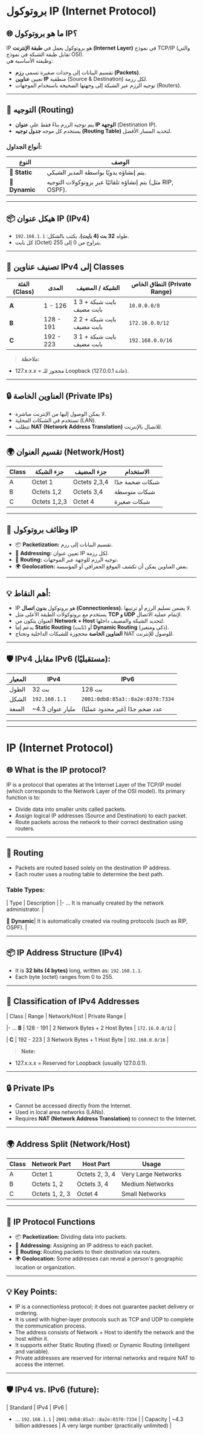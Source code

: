 # بروتوكول IP (Internet Protocol)

## 🌐 ما هو بروتوكول IP؟
IP هو بروتوكول يعمل في **طبقة الإنترنت (Internet Layer)** في نموذج TCP/IP (والتي تقابل طبقة الشبكة في نموذج OSI).  
وظيفته الأساسية هي:
- تقسيم البيانات إلى وحدات صغيرة تسمى **رزم (Packets)**.
- تعيين **عناوين IP** منطقية (Source & Destination) لكل رزمة.
- توجيه الرزم عبر الشبكة إلى وجهتها الصحيحة باستخدام الموجهات (Routers).

---

## 🚦 التوجيه (Routing)
- يتم توجيه الرزم بناءً فقط على **عنوان IP الوجهة** (Destination IP).
- يستخدم كل موجه **جدول توجيه (Routing Table)** لتحديد المسار الأفضل.
  
### أنواع الجداول:
| النوع          | الوصف                                 |
|---------------|--------------------------------------|
| 🔧 **Static** | يتم إنشاؤه يدويًا بواسطة المدير الشبكي. |
| 🔄 **Dynamic**| يتم إنشاؤه تلقائيًا عبر بروتوكولات التوجيه (مثل RIP, OSPF). |

---

## 📦 هيكل عنوان IP (IPv4)
- طوله **32 بت (4 بايت)**، يكتب بالشكل: `192.168.1.1`.
- كل بايت (Octet) يتراوح من 0 إلى 255.

---

## 🧩 تصنيف عناوين IPv4 إلى Classes

| الفئة (Class) | المدى                | الشبكة / المضيف | النطاق الخاص (Private Range) |
|--------------|----------------------|-----------------|-----------------------------|
| **A**        | 1 - 126               | 1 بايت شبكة + 3 بايت مضيف | `10.0.0.0/8`           |
| **B**        | 128 - 191             | 2 بايت شبكة + 2 بايت مضيف | `172.16.0.0/12`        |
| **C**        | 192 - 223             | 3 بايت شبكة + 1 بايت مضيف | `192.168.0.0/16`       |

> **ملاحظة:**  
- 127.x.x.x = محجوز للـ Loopback (عادة 127.0.0.1).

---

## 🔒 العناوين الخاصة (Private IPs)
- لا يمكن الوصول إليها من الإنترنت مباشرة.
- تستخدم في الشبكات المحلية (LAN).
- تتطلب **NAT (Network Address Translation)** للاتصال بالإنترنت.

---

## 🌍 تقسيم العنوان (Network/Host)

| Class | جزء الشبكة | جزء المضيف | الاستخدام |
|-------|------------|-----------|-----------|
| A     | Octet 1    | Octets 2,3,4 | شبكات ضخمة جدًا |
| B     | Octets 1,2 | Octets 3,4   | شبكات متوسطة |
| C     | Octets 1,2,3 | Octet 4 | شبكات صغيرة |

---

## 🎯 وظائف بروتوكول IP

- 📦 **Packetization:** تقسيم البيانات إلى رزم.
- 🔢 **Addressing:** تعيين عنوان IP لكل رزمة.
- 🚦 **Routing:** توجيه الرزم للوجهة عبر الموجهات.
- 🌍 **Geolocation:** بعض العناوين يمكن أن تكشف الموقع الجغرافي أو المؤسسة.

---

## 💡 أهم النقاط:
- IP هو بروتوكول **بدون اتصال (Connectionless)**، لا يضمن تسليم الرزم أو ترتيبها.
- يستخدم مع بروتوكولات الطبقة الأعلى مثل **TCP و UDP** لإتمام عملية الاتصال.
- العنوان يتكون من **Network + Host** لتحديد الشبكة والمضيف داخلها.
- يدعم إما **Static Routing** (ثابت) أو **Dynamic Routing** (ذكي ومتغير).
- **العناوين الخاصة** محجوزة للشبكات الداخلية وتحتاج NAT للوصول للإنترنت.

---

## 🛡️ IPv4 مقابل IPv6 (مستقبليًا):
| المعيار       | IPv4              | IPv6                          |
|---------------|-------------------|-------------------------------|
| الطول         | 32 بت              | 128 بت                        |
| الشكل         | `192.168.1.1`     | `2001:0db8:85a3::8a2e:0370:7334` |
| السعة         | ~4.3 مليار عنوان | عدد ضخم جدًا (غير محدود عمليًا) |

---

---

# IP (Internet Protocol)

## 🌐 What is the IP protocol?
IP is a protocol that operates at the Internet Layer of the TCP/IP model (which corresponds to the Network Layer of the OSI model).
Its primary function is to:
- Divide data into smaller units called packets.
- Assign logical IP addresses (Source and Destination) to each packet.
- Route packets across the network to their correct destination using routers.

---
## 🚦 Routing
- Packets are routed based solely on the destination IP address.
- Each router uses a routing table to determine the best path.

### Table Types:
| Type | Description |
|- ... It is manually created by the network administrator. |

🔄 **Dynamic**| It is automatically created via routing protocols (such as RIP, OSPF). |

---

## 📦 IP Address Structure (IPv4)
- It is **32 bits (4 bytes)** long, written as: `192.168.1.1`.
- Each byte (octet) ranges from 0 to 255.

---

## 🧩 Classification of IPv4 Addresses

| Class | Range | Network/Host | Private Range |

|- ... **B** | 128 - 191 | 2 Network Bytes + 2 Host Bytes | `172.16.0.0/12` |

| **C** | 192 - 223 | 3 Network Bytes + 1 Host Byte | `192.168.0.0/16` |

> **Note:**
- 127.x.x.x = Reserved for Loopback (usually 127.0.0.1).

---

## 🔒 Private IPs
- Cannot be accessed directly from the Internet.
- Used in local area networks (LANs).
- Requires **NAT (Network Address Translation)** to connect to the Internet.

---

## 🌍 Address Split (Network/Host)

| Class | Network Part | Host Part | Usage |
|------|-----------|-----------|-----------|
| A | Octet 1 | Octets 2, 3, 4 | Very Large Networks |
| B | Octets 1, 2 | Octets 3, 4 | Medium Networks |
| C | Octets 1, 2, 3 | Octet 4 | Small Networks |

---
## 🎯 IP Protocol Functions

- 📦 **Packetization:** Dividing data into packets.
- 🔢 **Addressing:** Assigning an IP address to each packet.
- 🚦 **Routing:** Routing packets to their destination via routers.
- 🌍 **Geolocation:** Some addresses can reveal a person's geographic location or organization.

---

## 💡 Key Points:
- IP is a connectionless protocol; it does not guarantee packet delivery or ordering.
- It is used with higher-layer protocols such as TCP and UDP to complete the communication process.
- The address consists of Network + Host to identify the network and the host within it.
- It supports either Static Routing (fixed) or Dynamic Routing (intelligent and variable).
- Private addresses are reserved for internal networks and require NAT to access the internet.

---

## 🛡️ IPv4 vs. IPv6 (future):
| Standard | IPv4 | IPv6 |

- ... `192.168.1.1` | `2001:0db8:85a3::8a2e:0370:7334` |
| Capacity | ~4.3 billion addresses | A very large number (practically unlimited) |